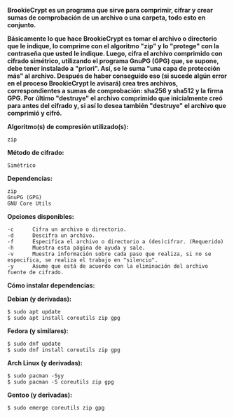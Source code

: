 **BrookieCrypt es un programa que sirve para comprimir, cifrar y crear sumas de comprobación
de un archivo o una carpeta, todo esto en conjunto.**

**Básicamente lo que hace BrookieCrypt es tomar el archivo o directorio que le indique, lo
comprime con el algoritmo "zip" y lo "protege" con la contraseña que usted le indique.
Luego, cifra el archivo comprimido con cifrado simétrico, utilizando el programa GnuPG (GPG)
que, se supone, debe tener instalado a "priori". Así, se le suma "una capa de protección más"
al archivo. Después de haber conseguido eso (si sucede algún error en el proceso BrookieCrypt le avisará)
crea tres archivos, correspondientes a sumas de comprobación: sha256 y sha512 y la firma GPG.
Por último "destruye" el archivo comprimido que inicialmente creó para antes del cifrado y, si así lo desea
también "destruye" el archivo que comprimió y cifró.**

**Algoritmo(s) de compresión utilizado(s):**
```
zip
```

**Método de cifrado:**
```
Simétrico
```

**Dependencias:**
```
zip
GnuPG (GPG)
GNU Core Utils
```

**Opciones disponibles:**
```
-c      Cifra un archivo o directorio.
-d      Descifra un archivo.
-f      Especifica el archivo o directorio a (des)cifrar. (Requerido)
-h      Muestra esta página de ayuda y sale.
-v      Muestra información sobre cada paso que realiza, si no se especifica, se realiza el trabajo en "silencio".
-y      Asume que está de acuerdo con la eliminación del archivo fuente de cifrado.
```

**Cómo instalar dependencias:**

**Debian (y derivadas):**
```
$ sudo apt update
$ sudo apt install coreutils zip gpg
```

**Fedora (y similares):**
```
$ sudo dnf update
$ sudo dnf install coreutils zip gpg
```

**Arch Linux (y derivadas):**
```
$ sudo pacman -Syy
$ sudo pacman -S coreutils zip gpg
```

**Gentoo (y derivadas):**
```
$ sudo emerge coreutils zip gpg
```
